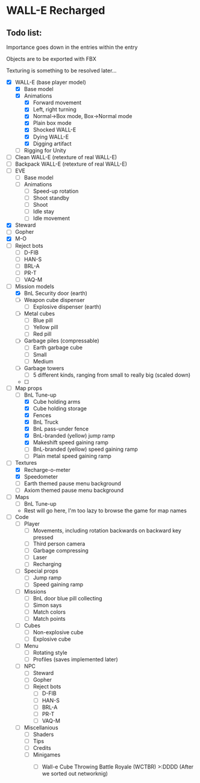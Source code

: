 # WALL-E Recharged

## Todo list:

Importance goes down in the entries within the entry 

Objects are to be exported with FBX

Texturing is something to be resolved later...

- [X] WALL-E (base player model)
  - [X] Base model
  - [X] Animations
	- [X] Forward movement
	- [X] Left, right turning 
	- [X] Normal->Box mode, Box->Normal mode
	- [X] Plain box mode
	- [X] Shocked WALL-E
	- [X] Dying WALL-E
	- [X] Digging artifact
  - [ ] Rigging for Unity
- [ ] Clean WALL-E (retexture of real WALL-E)
- [ ] Backpack WALL-E (retexture of real WALL-E)
- [ ] EVE
  - [ ] Base model
  - [ ] Animations 
    - [ ] Speed-up rotation
	- [ ] Shoot standby
	- [ ] Shoot
	- [ ] Idle stay
	- [ ] Idle movement	
- [X] Steward
- [ ] Gopher
- [X] M-O
- [ ] Reject bots
  - [ ] D-FIB
  - [ ] HAN-S
  - [ ] BRL-A
  - [ ] PR-T
  - [ ] VAQ-M
- [ ] Mission models
  - [X] BnL Security door (earth)
  - [ ] Weapon cube dispenser
    - [ ] Explosive dispenser (earth)
  - [ ] Metal cubes
    - [ ] Blue pill
	- [ ] Yellow pill
	- [ ] Red pill
  - [ ] Garbage piles (compressable)
    - [ ] Earth garbage cube
	- [ ] Small
	- [ ] Medium
  - [ ] Garbage towers
    - [ ] 5 different kinds, ranging from small to really big (scaled down)
  - [ ]
- [ ] Map props
  - [ ] BnL Tune-up
    - [X] Cube holding arms
	- [X] Cube holding storage
	- [X] Fences
	- [X] BnL Truck
	- [X] BnL pass-under fence
	- [X] BnL-branded (yellow) jump ramp
	- [X] Makeshift speed gaining ramp
	- [ ] BnL-branded (yellow) speed gaining ramp
	- [ ] Plain metal speed gaining ramp
- [ ] Textures
  - [X] Recharge-o-meter
  - [X] Speedometer
  - [ ] Earth themed pause menu background
  - [ ] Axiom themed pause menu background
- [ ] Maps
  - [ ] BnL Tune-up
  - Rest will go here, I'm too lazy to browse the game for map names
- [ ] Code
  - [ ] Player
    - [ ] Movements, including rotation backwards on backward key pressed
	- [ ] Third person camera
    - [ ] Garbage compressing
	- [ ] Laser
	- [ ] Recharging
  - [ ] Special props
    - [ ] Jump ramp
    - [ ] Speed gaining ramp
  - [ ] Missions
    - [ ] BnL door blue pill collecting
    - [ ] Simon says
    - [ ] Match colors
	- [ ] Match points
  - [ ] Cubes
    - [ ] Non-explosive cube
	- [ ] Explosive cube 
  - [ ] Menu
    - [ ] Rotating style
    - [ ] Profiles (saves implemented later)
  - [ ] NPC
    - [ ] Steward
	- [ ] Gopher
	- [ ] Reject bots
      - [ ] D-FIB
      - [ ] HAN-S
      - [ ] BRL-A
      - [ ] PR-T
      - [ ] VAQ-M
  - [ ] Miscellanious
    - [ ] Shaders
	- [ ] Tips
	- [ ] Credits
	- [ ] Minigames
	  - [ ] Wall-e Cube Throwing Battle Royale (WCTBR) >:DDDD (After we sorted out networknig)
	
